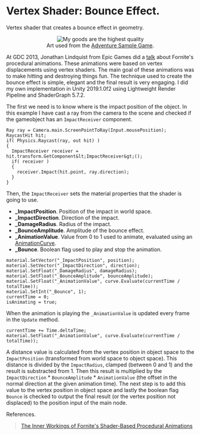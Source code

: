 # Vertex Shader: Bounce Effect.

Vertex shader that creates a bounce effect in geometry.

<p align="center">
  <img align="center" src="example.gif" title="My goods are the highest quality"><br>
  Art used from the <a href="https://assetstore.unity.com/packages/essentials/tutorial-projects/adventure-sample-game-76216">Adventure Sample Game</a>.
</p>

At GDC 2013, Jonathan Lindquist from Epic Games did a <a href="https://www.youtube.com/watch?v=7Fl3so0Z5Tc">talk</a> about Fornite's procedural animations. These animations were based on vertex displacements using vertex shaders. The main goal of these animations was to make hitting and destroying things fun. The technique used to create the bounce effect is simple, elegant and the final result is very engaging. I did my own implementation in Unity 2019.1.0f2 using Lightweight Render Pipeline and ShaderGraph 5.7.2.

The first we need is to know where is the impact position of the object. In this example I have cast a ray from the camera to the scene and checked if the gameobject has an `ImpactReceiver` component.

```
Ray ray = Camera.main.ScreenPointToRay(Input.mousePosition);
RaycastHit hit;
if( Physics.Raycast(ray, out hit) )
{
  ImpactReceiver receiver = hit.transform.GetComponent&lt;ImpactReceiver&gt;();
  if( receiver )
  {
    receiver.Impact(hit.point, ray.direction);
  }
}
```

Then, the `ImpactReceiver` sets the material properties that the shader is going to use.
<ul>
  <li><strong>_ImpactPosition</strong>. Position of the impact in world space.</li>
  <li><strong>_ImpactDirection</strong>. Direction of the impact.</li>
  <li><strong>_DamageRadius</strong>. Radius of the impact.</li>
  <li><strong>_BounceAmplitude</strong>. Amplitude of the bounce effect.</li>
  <li><strong>_AnimationValue</strong>. Value from 0 to 1 used to animate, evaluated using an <a href="https://docs.unity3d.com/ScriptReference/AnimationCurve.html">AnimationCurve</a>.</li>
  <li><strong>_Bounce</strong>. Boolean flag used to play and stop the animation.</li>
</ul>

```
material.SetVector("_ImpactPosition", position);
material.SetVector("_ImpactDirection", direction);
material.SetFloat("_DamageRadius", damageRadius);
material.SetFloat("_BounceAmplitude", bounceAmplitude);
material.SetFloat("_AnimationValue", curve.Evaluate(currentTime / totalTime));
material.SetInt("_Bounce", 1);
currentTime = 0;
isAnimating = true;
```

When the animation is playing the `_AnimationValue` is updated every frame in the `Update` method.

```
currentTime += Time.deltaTime;
material.SetFloat("_AnimationValue", curve.Evaluate(currentTime / totalTime));
```

A distance value is calculated from the vertex position in object space to the `ImpactPosition` (transformed from world space to object space). This distance is divided by the `ImpactRadius`, clamped (between 0 and 1) and the result is substracted from 1. Then this result is multiplied by the `ImpactDirection` * `BounceAmplitude` * `AnimationValue` (the offset in the normal direction at the given animation time). The next step is to add this value to the vertex position in object space and lastly the boolean flag `Bounce` is checked to output the final result (or the vertex position not displaced) to the position input of the main node.

References.
> <a href="https://www.gdcvault.com/play/1018192/The-Inner-Workings-of-Fortnite">The Inner Workings of Fornite's Shader-Based Procedural Animations</a>
